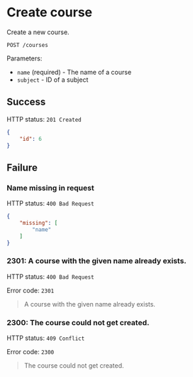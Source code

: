 # Create course

Create a new course.

```
POST /courses
```

Parameters:

- `name` (required) - The name of a course
- `subject` - ID of a subject

## Success

HTTP status: `201 Created`

```json
{
	"id": 6
}
```

## Failure

### Name missing in request

HTTP status: `400 Bad Request`

```json
{
	"missing": [
		"name"
	]
}
```

### 2301: A course with the given name already exists.

HTTP status: `400 Bad Request`

Error code: `2301`
> A course with the given name already exists.

### 2300: The course could not get created.

HTTP status: `409 Conflict`

Error code: `2300`
> The course could not get created.
